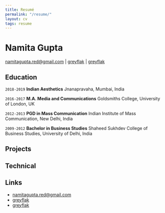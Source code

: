 ```yaml
---
title: Resumé
permalink: "/resume/"
layout: cv
tags: resume
---
```


# Namita Gupta

<div id="webaddress">
<a href="mailto:namitagupta.red@gmail.com">namitagupta.red@gmail.com</a>
|
<i class="fa fa-twitter"></i> <a href="http://twitter.com/greyflak">greyflak</a>
|
<i class="fa fa-medium"></i> <a href="https://greyflak.medium.com/">greyflak</a>

</div>


## Education

`2018-2019` __Indian Aesthetics__ Jnanapravaha, Mumbai, India

`2016-2017` __M.A. Media and Communications__ Goldsmiths College, University of London, UK

`2012-2013`
   __PGD in Mass Communication__
     Indian Institute of Mass Communication, New Delhi, India

`2009-2012`
    __Bachelor in Business Studies__
    Shaheed Sukhdev College of Business Studies, University of Delhi, India


## Projects





## Technical




## Links




* <i class="fa fa-envelope"></i> <a href="mailto:namitagupta.red@gmail.com"> namitagupta.red@gmail.com </a><br/>
* <i class="fa fa-medium"></i> <a href="http://medium.com/greyflak">  greyflak</a><br/>
* <i class="fa fa-twitter"></i> <a href="http://twitter.com/greyflak"> greyflak</a><br />

<!-- ### Footer

Last updated: May 2013 -->
